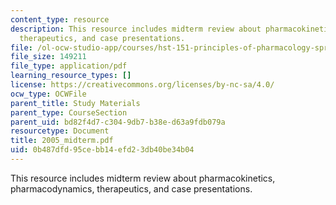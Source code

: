 ```yaml
---
content_type: resource
description: This resource includes midterm review about pharmacokinetics, pharmacodynamics,
  therapeutics, and case presentations.
file: /ol-ocw-studio-app/courses/hst-151-principles-of-pharmacology-spring-2005/0b487dfd95cebb14efd23db40be34b04_2005_midterm.pdf
file_size: 149211
file_type: application/pdf
learning_resource_types: []
license: https://creativecommons.org/licenses/by-nc-sa/4.0/
ocw_type: OCWFile
parent_title: Study Materials
parent_type: CourseSection
parent_uid: bd82f4d7-c304-9db7-b38e-d63a9fdb079a
resourcetype: Document
title: 2005_midterm.pdf
uid: 0b487dfd-95ce-bb14-efd2-3db40be34b04
---
```

This resource includes midterm review about pharmacokinetics, pharmacodynamics, therapeutics, and case presentations.